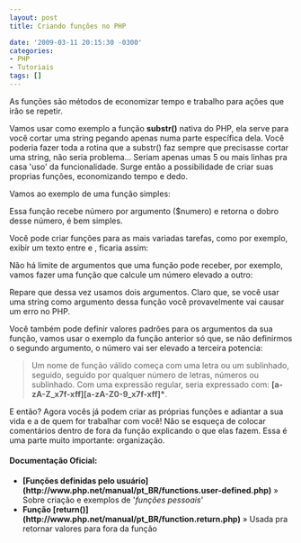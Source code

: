 ```yaml
---
layout: post
title: Criando funções no PHP

date: '2009-03-11 20:15:30 -0300'
categories:
- PHP
- Tutoriais
tags: []
---
```

As funções são métodos de economizar tempo e trabalho para ações que irão se repetir.

Vamos usar como exemplo a função <strong>substr()</strong> nativa do PHP, ela serve para você cortar uma string pegando apenas numa parte específica dela. Você poderia fazer toda a rotina que a substr() faz sempre que precisasse cortar uma string, não seria problema... Seriam apenas umas 5 ou mais linhas pra casa 'uso' da funcionalidade. Surge então a possibilidade de criar suas proprias funções, economizando tempo e dedo.

Vamos ao exemplo de uma função simples:


<div data-gist-id="b2c0f689957d2fd19106" data-gist-show-loading="false"></div>

Essa função recebe número por argumento ($numero) e retorna o dobro desse número, é bem simples.

Você pode criar funções para as mais variadas tarefas, como por exemplo, exibir um texto entre  e
, ficaria assim:


<div data-gist-id="62e0eff089a5329a4a01" data-gist-show-loading="false"></div>

Não há limite de argumentos que uma função pode receber, por exemplo, vamos fazer uma função que calcule um número elevado a outro:


<div data-gist-id="da000f4d3dec828e8012" data-gist-show-loading="false"></div>

Repare que dessa vez usamos dois argumentos. Claro que, se você usar uma string como argumento dessa função você provavelmente vai causar um erro no PHP.

Você também pode definir valores padrões para os argumentos da sua função, vamos usar o exemplo da função anterior só que, se não definirmos o segundo argumento, o número vai ser elevado a terceira potencia:


<div data-gist-id="c909abdd5861b46c70b6" data-gist-show-loading="false"></div>

<blockquote>Um nome de função válido começa com uma letra ou um sublinhado, seguido, seguido por qualquer número de letras, números ou sublinhado. Com uma expressão regular, seria expressado com: <strong>[a-zA-Z_x7f-xff][a-zA-Z0-9_x7f-xff]*</strong>.
</blockquote>
E então? Agora vocês já podem criar as próprias funções e adiantar a sua vida e a de quem for trabalhar com você! Não se esqueça de colocar comentários dentro de fora da função explicando o que elas fazem. Essa é uma parte muito importante: organização.

#### Documentação Oficial:
<ul>
<li><strong>[Funções definidas pelo usuário](http://www.php.net/manual/pt_BR/functions.user-defined.php)</strong> » Sobre criação e exemplos de '<em>funções pessoais</em>'</li>
<li><strong>Função [return()](http://www.php.net/manual/pt_BR/function.return.php)</strong> » Usada pra retornar valores para fora da função</li>
</ul>
